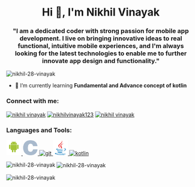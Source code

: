 <h1 align="center">Hi 👋, I'm Nikhil Vinayak</h1>
<h3 align="center">"I am a dedicated coder with strong passion for mobile app development. I live on bringing innovative ideas to real functional, intuitive mobile experiences, and I'm always looking for the latest technologies to enable me to further innovate app design and functionality."</h3>



<p align="left"> <img src="https://komarev.com/ghpvc/?username=nikhil-28-vinayak&label=Profile%20views&color=0e75b6&style=flat" alt="nikhil-28-vinayak" /> </p>

- 🌱 I’m currently learning **Fundamental and Advance concept of kotlin**

<h3 align="left">Connect with me:</h3>
<p align="left">
<a href="https://linkedin.com/in/nikhil vinayak" target="blank"><img align="center" src="https://raw.githubusercontent.com/rahuldkjain/github-profile-readme-generator/master/src/images/icons/Social/linked-in-alt.svg" alt="nikhil vinayak" height="30" width="40" /></a>
<a href="https://instagram.com/nikhilvinayak123" target="blank"><img align="center" src="https://raw.githubusercontent.com/rahuldkjain/github-profile-readme-generator/master/src/images/icons/Social/instagram.svg" alt="nikhilvinayak123" height="30" width="40" /></a>
<a href="https://www.hackerrank.com/nikhil vinayak" target="blank"><img align="center" src="https://raw.githubusercontent.com/rahuldkjain/github-profile-readme-generator/master/src/images/icons/Social/hackerrank.svg" alt="nikhil vinayak" height="30" width="40" /></a>
</p>

<h3 align="left">Languages and Tools:</h3>
<p align="left"> <a href="https://developer.android.com" target="_blank" rel="noreferrer"> <img src="https://raw.githubusercontent.com/devicons/devicon/master/icons/android/android-original-wordmark.svg" alt="android" width="40" height="40"/> </a> <a href="https://www.cprogramming.com/" target="_blank" rel="noreferrer"> <img src="https://raw.githubusercontent.com/devicons/devicon/master/icons/c/c-original.svg" alt="c" width="40" height="40"/> </a> <a href="https://git-scm.com/" target="_blank" rel="noreferrer"> <img src="https://www.vectorlogo.zone/logos/git-scm/git-scm-icon.svg" alt="git" width="40" height="40"/> </a> <a href="https://www.java.com" target="_blank" rel="noreferrer"> <img src="https://raw.githubusercontent.com/devicons/devicon/master/icons/java/java-original.svg" alt="java" width="40" height="40"/> </a> <a href="https://kotlinlang.org" target="_blank" rel="noreferrer"> <img src="https://www.vectorlogo.zone/logos/kotlinlang/kotlinlang-icon.svg" alt="kotlin" width="40" height="40"/> </a> </p>

<p><img align="left" src="https://github-readme-stats.vercel.app/api/top-langs?username=nikhil-28-vinayak&show_icons=true&locale=en&layout=compact" alt="nikhil-28-vinayak" /></p>

<p>&nbsp;<img align="center" src="https://github-readme-stats.vercel.app/api?username=nikhil-28-vinayak&show_icons=true&locale=en" alt="nikhil-28-vinayak" /></p>

<p><img align="center" src="https://github-readme-streak-stats.herokuapp.com/?user=nikhil-28-vinayak&" alt="nikhil-28-vinayak" /></p>

